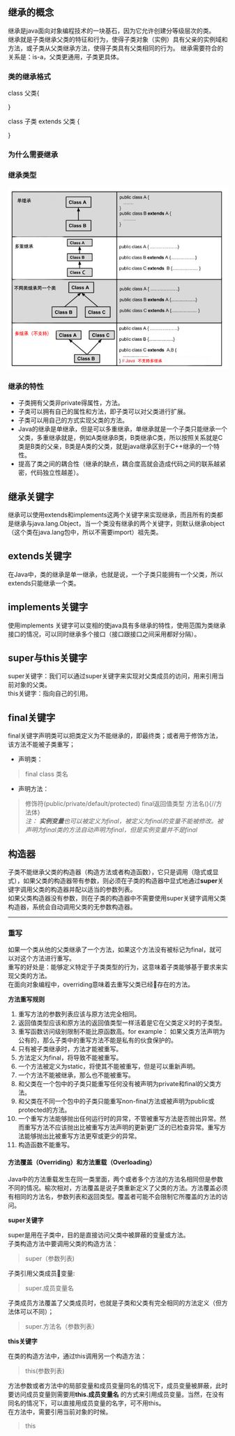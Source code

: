 ## 继承的概念
继承是java面向对象编程技术的一块基石，因为它允许创建分等级层次的类。  
继承就是子类继承父类的特征和行为，使得子类对象（实例）具有父亲的实例域和方法，或子类从父类继承方法，使得子类具有父类相同的行为。
继承需要符合的关系是：is-a，父类更通用，子类更具体。
### 类的继承格式
class 父类{

}

class 子类 extends 父类 {

}

### 为什么需要继承

### 继承类型
![](https://github.com/zzxx9426/S_01/blob/master/myPicture/other/%E7%BB%A7%E6%89%BF%E7%B1%BB%E5%9E%8B.png?raw=true)  
### 继承的特性
* 子类拥有父类非private得属性，方法。
* 子类可以拥有自己的属性和方法，即子类可以对父类进行扩展。
* 子类可以用自己的方式实现父类的方法。
* Java的继承是单继承，但是可以多重继承，单继承就是一个子类只能继承一个父类，多重继承就是，例如A类继承B类，B类继承C类，所以按照关系就是C类是B类的父亲，B类是A类的父类，就是java继承区别于C++继承的一个特性。
* 提高了类之间的耦合性（继承的缺点，耦合度高就会造成代码之间的联系越紧密，代码独立性越差）。

## 继承关键字
继承可以使用extends和implements这两个关键字来实现继承，而且所有的类都是继承与java.lang.Object，当一个类没有继承的两个关键字，则默认继承object（这个类在java.lang包中，所以不需要import）祖先类。

## extends关键字
在Java中，类的继承是单一继承，也就是说，一个子类只能拥有一个父类，所以extends只能继承一个类。

## implements关键字 
使用implements 关键字可以变相的使java具有多继承的特性，使用范围为类继承接口的情况，可以同时继承多个接口（接口跟接口之间采用都好分隔）。

## super与this关键字

super关键字：我们可以通过super关键字来实现对父类成员的访问，用来引用当前对象的父类。  
this关键字：指向自己的引用。

## final关键字
final关键字声明类可以把类定义为不能继承的，即最终类；或者用于修饰方法，该方法不能被子类重写；
* 声明类：
> final class 类名
* 声明方法： 
> 修饰符(public/private/default/protected) final返回值类型 方法名(){//方法体}  
*注： **实例变量**也可以被定义为final，被定义为final的变量不能被修改。被声明为final类的方法自动声明为final，但是实例变量并不是final*

## 构造器
子类不能继承父类的构造器（构造方法或者构造函数），它只是调用（隐式或显式），如果父类的构造器带有参数，则必须在子类的构造器中显式地通过**super**关键字调用父类的构造器并配以适当的参数列表。  
如果父类构造器没有参数，则在子类的构造器中不需要使用super关键字调用父类构造器，系统会自动调用父类的无参数构造器。
****

### 重写 
如果一个类从他的父类继承了一个方法，如果这个方法没有被标记为final，就可以对这个方法进行重写。  
重写的好处是：能够定义特定于子类类型的行为，这意味着子类能够基于要求来实现父类的方法。  
在面向对象编程中，overriding意味着去重写父类已经存在的方法。  

**方法重写规则**

1. 重写方法的参数列表应该与原方法完全相同。  
2. 返回值类型应该和原方法的返回值类型一样活着是它在父类定义时的子类型。  
3. 重写函数访问级别限制不能比原函数高。for example： 如果父类方法声明为公有的，那么子类中的重写方法不能是私有的伙食保护的。
4. 只有被子类继承时，方法才能被重写。  
5. 方法定义为final，将导致不能被重写。 
6. 一个方法被定义为static，将使其不能被重写，但是可以重新声明。  
7. 一个方法不能被继承，那么也不能被重写。  
8. 和父类在一个包中的子类只能重写任何没有被声明为private和final的父类方法。  
9. 和父类在不同一个包中的子类只能重写non-final方法或被声明为public或protected的方法。  
10. 一个重写方法能够抛出任何运行时的异常，不管被重写方法是否抛出异常。然而重写方法不应该抛出比被重写方法声明的更新更广泛的已检查异常。重写方法能够抛出比被重写方法更窄或更少的异常。
11. 构造函数不能重写。  

#### 方法覆盖（Overriding）和方法重载（Overloading）
Java中的方法重载发生在同一类里面，两个或者多个方法的方法名相同但是参数不同的情况。榆次相对，方法覆盖是说子类重新定义了父类的方法。方法覆盖必须有相同的方法名，参数列表和返回类型。覆盖者可能不会限制它所覆盖的方法的访问。

**super关键字**

super是用在子类中，目的是直接访问父类中被屏蔽的变量或方法。  
子类构造方法中要调用父类的构造方法：  
> super（参数列表)  

子类引用父类成员变量:  
> super.成员变量名

子类成员方法覆盖了父类成员时，也就是子类和父类有完全相同的方法定义（但方法体可以不同）；

> super.方法名（参数列表）  


**this关键字**

在类的构造方法中，通过this调用另一个构造方法：  
> this(参数列表)

方法参数或者方法中的局部变量和成员变量同名的情况下，成员变量被屏蔽，此时要访问成员变量则需要用**this.成员变量名** 的方式来引用成员变量。当然，在没有同名的情况下，可以直接用成员变量的名字，可不用this。  
在方法中，需要引用当前对象的时候。  
> this 

